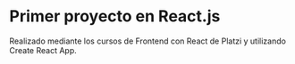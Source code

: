 # Primer proyecto en React.js

Realizado mediante los cursos de Frontend con React de Platzi y utilizando Create React App.
